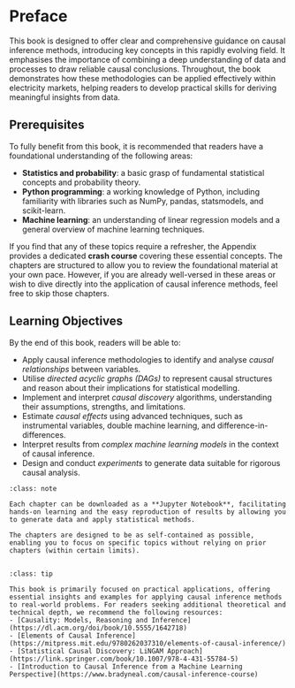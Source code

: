 # Preface

This book is designed to offer clear and comprehensive guidance on causal inference methods, introducing key concepts in this rapidly evolving field. It emphasises the importance of combining a deep understanding of data and processes to draw reliable causal conclusions. Throughout, the book demonstrates how these methodologies can be applied effectively within electricity markets, helping readers to develop practical skills for deriving meaningful insights from data.


## Prerequisites

To fully benefit from this book, it is recommended that readers have a foundational understanding of the following areas:
- **Statistics and probability**: a basic grasp of fundamental statistical concepts and probability theory.
- **Python programming**: a working knowledge of Python, including familiarity with libraries such as NumPy, pandas, statsmodels, and scikit-learn.
- **Machine learning**: an understanding of linear regression models and a general overview of machine learning techniques.

If you find that any of these topics require a refresher, the Appendix provides a dedicated **crash course** covering these essential concepts. The chapters are structured to allow you to review the foundational material at your own pace. However, if you are already well-versed in these areas or wish to dive directly into the application of causal inference methods, feel free to skip those chapters.


## Learning Objectives

By the end of this book, readers will be able to:
- Apply causal inference methodologies to identify and analyse _causal relationships_ between variables.
- Utilise _directed acyclic graphs (DAGs)_ to represent causal structures and reason about their implications for statistical modelling.
- Implement and interpret _causal discovery_ algorithms, understanding their assumptions, strengths, and limitations.
- Estimate _causal effects_ using advanced techniques, such as instrumental variables, double machine learning, and difference-in-differences.
- Interpret results from _complex machine learning models_ in the context of causal inference.
- Design and conduct _experiments_ to generate data suitable for rigorous causal analysis.


```{admonition} Note
:class: note

Each chapter can be downloaded as a **Jupyter Notebook**, facilitating hands-on learning and the easy reproduction of results by allowing you to generate data and apply statistical methods.

The chapters are designed to be as self-contained as possible, enabling you to focus on specific topics without relying on prior chapters (within certain limits).


```


```{admonition} References
:class: tip

This book is primarily focused on practical applications, offering essential insights and examples for applying causal inference methods to real-world problems. For readers seeking additional theoretical and technical depth, we recommend the following resources:
- [Causality: Models, Reasoning and Inference](https://dl.acm.org/doi/book/10.5555/1642718)
- [Elements of Causal Inference](https://mitpress.mit.edu/9780262037310/elements-of-causal-inference/)
- [Statistical Causal Discovery: LiNGAM Approach](https://link.springer.com/book/10.1007/978-4-431-55784-5)
- [Introduction to Causal Inference from a Machine Learning Perspective](https://www.bradyneal.com/causal-inference-course)

```
